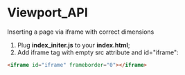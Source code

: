 # Viewport_API
Inserting a page via iframe with correct dimensions

1. Plug **index_initer.js** to your **index.html**;
2. Add iframe tag with empty src attribute and id="iframe":
```html
<iframe id="iframe" frameborder="0"></iframe>
```
